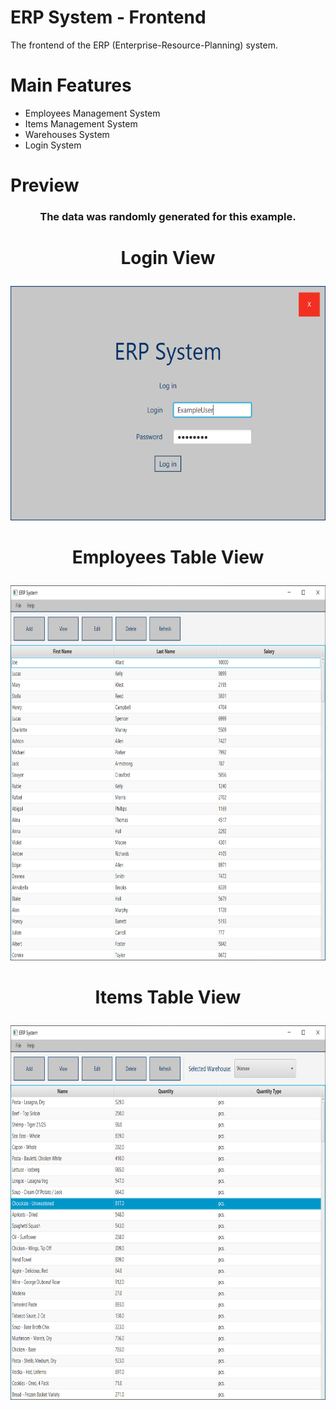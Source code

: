 # ERP System - Frontend
The frontend of the ERP (Enterprise-Resource-Planning) system.

# Main Features

* Employees Management System
* Items Management System
* Warehouses System
* Login System

# Preview
### <p align="center">The data was randomly generated for this example.</p>

# <p align="center">Login View</p>

<p align="center"><img width="563" height="375" src="https://github.com/marcinbeda/erp-frontend/blob/master/screenshots/Login_View.PNG"></p>

# <p align="center">Employees Table View</p>

<p align="center"><img width="769.2" height="599.4" src="https://github.com/marcinbeda/erp-frontend/blob/master/screenshots/Employees_Table_View.PNG"></p>

# <p align="center">Items Table View</p>

<p align="center"><img width="769.2" height="599.4" src="https://github.com/marcinbeda/erp-frontend/blob/master/screenshots/Items_Table_View.PNG"></p>
  
